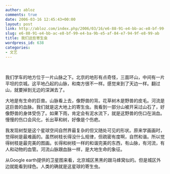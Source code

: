 ```yaml
---
author: abloz
comments: true
date: 2006-03-16 12:45:43+00:00
layout: post
link: http://abloz.com/index.php/2006/03/16/e6-88-91-e4-bb-ac-e8-bf-99-e4-ba-9b-e5-af-84-e7-94-9f-e8-99-ab/
slug: e6-88-91-e4-bb-ac-e8-bf-99-e4-ba-9b-e5-af-84-e7-94-9f-e8-99-ab
title: 我们这些寄生虫
wordpress_id: 638
categories:
- 文艺
---
```


 




我们学车的地方位于一片山脉之下。北京的地形有点奇怪，三面环山，中间有一片平坦的京城。这平地凸起的山脉，和南方很不一样。感觉来到了天边一样。翻过山，就要掉到无边的深渊去了。




大地是有生命的巨兽。山脉看上去，像野兽的背。花草树木是野兽的皮毛。河流是这巨兽的血脉。我们就是这大地上的寄生虫。我看到一部分山被开采过山石了，好像野兽的身体受伤了。如果下雨，肯定会有泥水流下，就是这野兽的伤口在淌血。慢慢的伤口会风化，长出草和树，好像是个伤疤。


我发现树型是这个星球空间自然界最复杂的但又随处可见的形状。原来学画画时，觉得树是最难画的。虽然树枝长得没什么规律，但疏密有度啊，自然和谐。所以觉得树枝是最完美的图画。长得和树枝一样的和谐完美的东西，有山脉，有河流，有人和动物的血管。河流山脉跟血脉一样，是大地生命的象征。




从Google earth提供的卫星图来看，北京城区黑黑的跟马蜂窝似的。但是城区外边就能看到绿色。人类的确就是这星球的寄生虫。




 




 

